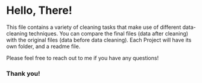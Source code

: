 <h1>Hello, There!</h1>

<p>This file contains a variety of cleaning tasks that make use of different data-cleaning techniques. 
You can compare the final files (data after cleaning) with the original files (data before data cleaning).
Each Project will have its own folder, and a readme file. 

Please feel free to reach out to me if you have any questions!</p>

<h3>Thank you!</h3>
